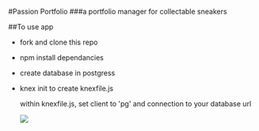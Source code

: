 #Passion Portfolio
###a portfolio manager for collectable sneakers

##To use app
* fork and clone this repo
* npm install dependancies
* create database in postgress
* knex init to create knexfile.js

   within knexfile.js, set client to 'pg' and connection to your database url
   
  <img src = "/Users/carriescott/Desktop/passion-portfolio/public/images/Passion-portfolio-video.mov" >
